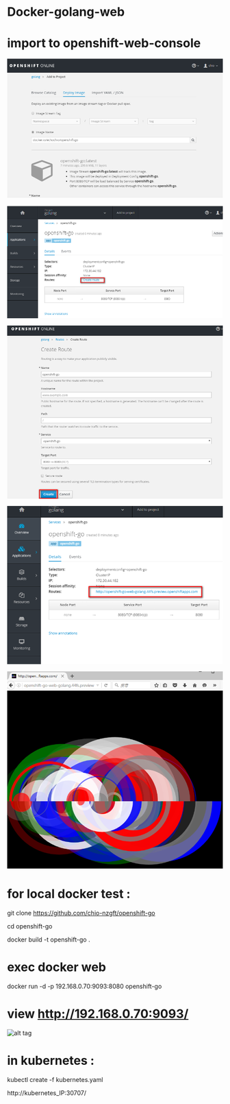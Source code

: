 # Docker-golang-web

# import to openshift-web-console
![alt tag](https://github.com/chio-nzgft/openshift-go/raw/master/pic1.png)

![alt tag](https://github.com/chio-nzgft/openshift-go/raw/master/pic2.png)

![alt tag](https://github.com/chio-nzgft/openshift-go/raw/master/pic3.png)

![alt tag](https://github.com/chio-nzgft/openshift-go/raw/master/pic4.png)

![alt tag](https://github.com/chio-nzgft/openshift-go/raw/master/pic5.png)


# for local docker test :

git clone https://github.com/chio-nzgft/openshift-go

cd openshift-go

docker build -t openshift-go .


# exec docker web

docker run -d -p 192.168.0.70:9093:8080 openshift-go

# view http://192.168.0.70:9093/


![alt tag](https://pic.pimg.tw/echochio/1482807781-1275197610_n.png)

# in kubernetes :
 
kubectl create -f kubernetes.yaml

http://kubernetes_IP:30707/
